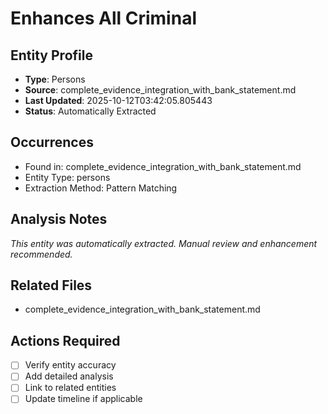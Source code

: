 # Enhances All Criminal

## Entity Profile
- **Type**: Persons
- **Source**: complete_evidence_integration_with_bank_statement.md
- **Last Updated**: 2025-10-12T03:42:05.805443
- **Status**: Automatically Extracted

## Occurrences
- Found in: complete_evidence_integration_with_bank_statement.md
- Entity Type: persons
- Extraction Method: Pattern Matching

## Analysis Notes
*This entity was automatically extracted. Manual review and enhancement recommended.*

## Related Files
- complete_evidence_integration_with_bank_statement.md

## Actions Required
- [ ] Verify entity accuracy
- [ ] Add detailed analysis
- [ ] Link to related entities
- [ ] Update timeline if applicable
